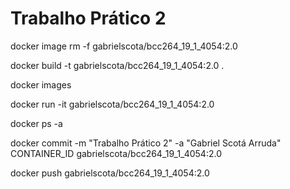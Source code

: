 # Trabalho Prático 2

docker image rm -f gabrielscota/bcc264_19_1_4054:2.0

docker build -t gabrielscota/bcc264_19_1_4054:2.0 .

docker images

docker run -it gabrielscota/bcc264_19_1_4054:2.0

docker ps -a

docker commit -m "Trabalho Prático 2" -a "Gabriel Scotá Arruda" CONTAINER_ID gabrielscota/bcc264_19_1_4054:2.0

docker push gabrielscota/bcc264_19_1_4054:2.0
